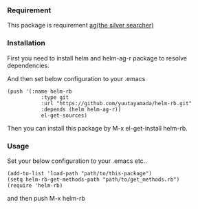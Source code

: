 ### Requirement
This package is requirement [ag(the silver searcher)](https://github.com/ggreer/the_silver_searcher)

### Installation
First you need to install helm and helm-ag-r package to resolve dependencies.

And then set below configuration to your .emacs

    (push '(:name helm-rb
               :type git
               :url "https://github.com/yuutayamada/helm-rb.git"
               :depends (helm helm-ag-r))
               el-get-sources)

Then you can install this package by M-x el-get-install helm-rb.

### Usage
Set your below configuration to your .emacs etc..

    (add-to-list 'load-path "path/to/this-package")
    (setq helm-rb-get-methods-path "path/to/get_methods.rb")
    (require 'helm-rb)

and then push M-x helm-rb
